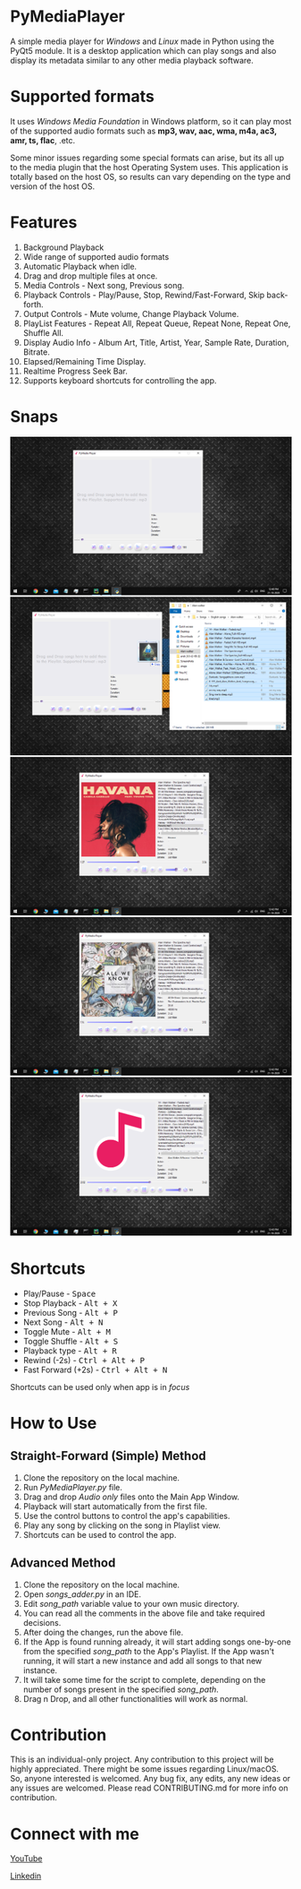 # PyMediaPlayer
A simple media player for *Windows* and *Linux* made in Python using the PyQt5 module. It is a desktop application which can play songs and also display its metadata similar to any other media playback software.

# Supported formats
It uses *Windows Media Foundation* in Windows platform, so it can play most of the supported audio formats such as **mp3, wav, aac, wma, m4a, ac3, amr, ts, flac**, .etc.

Some minor issues regarding some special formats can arise, but its all up to the media plugin that the host Operating System uses. This application is totally based on the host OS, so results can vary depending on the type and version of the host OS. 


# Features
1. Background Playback
2. Wide range of supported audio formats
3. Automatic Playback when idle.
4. Drag and drop multiple files at once.
5. Media Controls - Next song, Previous song.
6. Playback Controls - Play/Pause, Stop, Rewind/Fast-Forward, Skip back-forth.
7. Output Controls - Mute volume, Change Playback Volume.
8. PlayList Features - Repeat All, Repeat Queue, Repeat None, Repeat One, Shuffle All.
9. Display Audio Info - Album Art, Title, Artist, Year, Sample Rate, Duration, Bitrate.
10. Elapsed/Remaining Time Display.
11. Realtime Progress Seek Bar.
12. Supports keyboard shortcuts for controlling the app.



# Snaps
![](snaps/empty.png)
![](snaps/drag-and-drop.png)
![](snaps/playing-song-default-settings.png)
![](snaps/paused.png)
![](snaps/muted.png)


# Shortcuts
* Play/Pause - <kbd>Space</kbd>
* Stop Playback - <kbd>Alt + X</kbd>
* Previous Song - <kbd>Alt + P</kbd>
* Next Song - <kbd>Alt + N</kbd>
* Toggle Mute - <kbd>Alt + M</kbd>   
* Toggle Shuffle - <kbd>Alt + S</kbd>   
* Playback type - <kbd>Alt + R</kbd>   
* Rewind (-2s) - <kbd>Ctrl + Alt + P</kbd>
* Fast Forward (+2s) - <kbd>Ctrl + Alt + N</kbd>

Shortcuts can be used only when app is in *focus*



# How to Use
## Straight-Forward (Simple) Method
1. Clone the repository on the local machine.
2. Run *PyMediaPlayer.py* file.
3. Drag and drop *Audio only* files onto the Main App Window.
4. Playback will start automatically from the first file.
5. Use the control buttons to control the app's capabilities.
6. Play any song by clicking on the song in Playlist view.
7. Shortcuts can be used to control the app.

## Advanced Method
1. Clone the repository on the local machine.
2. Open *songs_adder.py* in an IDE.
3. Edit *song_path* variable value to your own music directory.
4. You can read all the comments in the above file and take required decisions.
5. After doing the changes, run the above file.
6. If the App is found running already, it will start adding songs one-by-one from the specified *song_path* to the App's Playlist. If the App wasn't running, it will start a new instance and add all songs to that new instance.
7. It will take some time for the script to complete, depending on the number of songs present in the specified *song_path*.
8. Drag n Drop, and all other functionalities will work as normal.


# Contribution
This is an individual-only project.
Any contribution to this project will be highly appreciated.
There might be some issues regarding Linux/macOS. So, anyone interested is welcomed.
Any bug fix, any edits, any new ideas or any issues are welcomed.
Please read CONTRIBUTING.md for more info on contribution.


# Connect with me
[YouTube](https://www.youtube.com/c/EverythingComputerized)

[Linkedin](https://www.linkedin.com/in/chiku1022/)
